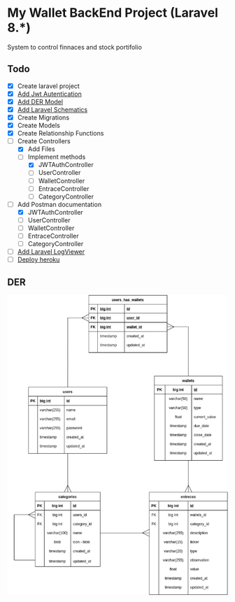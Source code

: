 # My Wallet BackEnd Project (Laravel 8.*)

System to control finnaces and stock portifolio

## Todo

- [x] Create laravel project
- [x] [Add Jwt Autentication](https://codezen.io/laravel-7-rest-api-using-jwt-authentication/)
- [x] [Add DER Model](https://github.com/gpreviatti/my-wallet-backend#der)
- [x] [Add Laravel Schematics](https://github.com/mtolhuys/laravel-schematics)
- [x] Create Migrations
- [x] Create Models
- [x] Create Relationship Functions
- [ ] Create Controllers
  - [x] Add Files
  - [ ] Implement methods
    - [x] JWTAuthController
    - [ ] UserController
    - [ ] WalletController
    - [ ] EntraceController
    - [ ] CategoryController
- [ ] Add Postman documentation
  - [x] JWTAuthController
  - [ ] UserController
  - [ ] WalletController
  - [ ] EntraceController
  - [ ] CategoryController
- [ ] [Add Laravel LogViewer](https://aristides.dev/instalando-logviewer-no-laravel-56/)
- [ ] [Deploy heroku](https://devcenter.heroku.com/articles/getting-started-with-laravel)

## DER

![der](./public/my-wallet-der.png)

